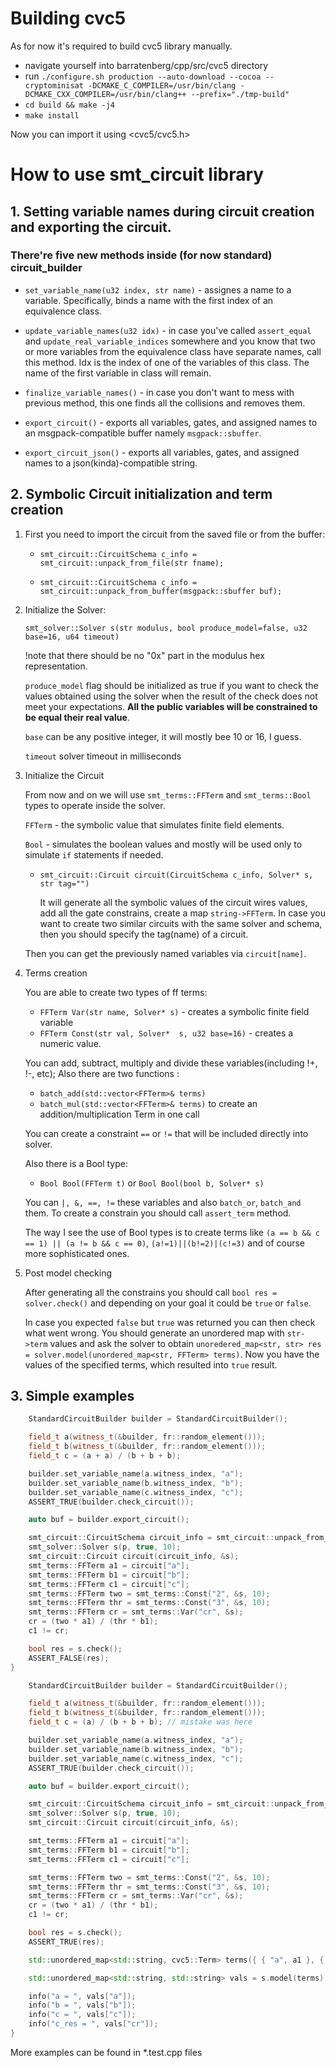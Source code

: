 # Building cvc5

As for now it's required to build cvc5 library manually.

- navigate yourself into barratenberg/cpp/src/cvc5 directory
- run `./configure.sh production --auto-download --cocoa --cryptominisat -DCMAKE_C_COMPILER=/usr/bin/clang -DCMAKE_CXX_COMPILER=/usr/bin/clang++ --prefix="./tmp-build"`
- `cd build && make -j4`
- `make install`

Now you can import it using <cvc5/cvc5.h>

# How to use smt_circuit library

## 1. Setting variable names during circuit creation and exporting the circuit.

### There're five new methods inside (for now standard) circuit_builder

- ```set_variable_name(u32 index, str name)``` - assignes a name to a variable. Specifically, binds a name with the first index of an equivalence class.

- ```update_variable_names(u32 idx)``` - in case you've called ```assert_equal``` and ```update_real_variable_indices``` somewhere and you know that two or more variables from the equivalence class have separate names, call this method. Idx is the index of one of the variables of this class. The name of the first variable in class will remain.

- ```finalize_variable_names()``` - in case you don't want to mess with previous method, this one finds all the collisions and removes them.

- ```export_circuit()``` - exports all variables, gates, and assigned names to an msgpack-compatible buffer namely `msgpack::sbuffer`.

- ```export_circuit_json()``` - exports all variables, gates, and assigned names to a json(kinda)-compatible string.

## 2. Symbolic Circuit initialization and term creation

1. First you need to import the circuit from the saved file or from the buffer:

	- `smt_circuit::CircuitSchema c_info = smt_circuit::unpack_from_file(str fname);`

  	- `smt_circuit::CircuitSchema c_info = smt_circuit::unpack_from_buffer(msgpack::sbuffer buf);`


2. Initialize the Solver:

	`smt_solver::Solver s(str modulus, bool produce_model=false, u32 base=16, u64 timeout)`
	
	!note that there should be no "0x" part in the modulus hex representation.
	
	`produce_model` flag should be initialized as true if you want to check the values obtained using the solver when the result of the check does not meet your expectations. **All the public variables will be constrained to be equal their real value**.
	
	`base` can be any positive integer, it will mostly bee 10 or 16, I guess.

    `timeout` solver timeout in milliseconds
	
3. Initialize the Circuit 

	From now and on we will use `smt_terms::FFTerm` and `smt_terms::Bool` types to operate inside the solver. 
    
    `FFTerm` - the symbolic value that simulates finite field elements. 
    
    `Bool` - simulates the boolean values and mostly will be used only to simulate `if` statements if needed.
	
	- ```smt_circuit::Circuit circuit(CircuitSchema c_info, Solver* s, str tag="")```
	
	    It will generate all the symbolic values of the circuit wires values, add all the gate constrains, create a map `string->FFTerm`.
        In case you want to create two similar circuits with the same solver and schema, then you should specify the tag(name) of a circuit. 

	Then you can get the previously named variables via `circuit[name]`.
4. Terms creation

	You are able to create two types of ff terms:
	- `FFTerm Var(str name, Solver* s)`  - creates a symbolic finite field variable
	- `FFTerm Const(str val, Solver*  s, u32 base=16)` - creates a numeric value.

	You can add, subtract, multiply and divide these variables(including !+, !-, etc);
	Also there are two functions :
	- `batch_add(std::vector<FFTerm>& terms)`
	- `batch_mul(std::vector<FFTerm>& terms)` 
	to create an addition/multiplication Term in one call
	
	You can create a constraint `==` or `!=` that will be included directly into solver.	
	
	Also there is a Bool type:
	- `Bool Bool(FFTerm t)` or `Bool Bool(bool b, Solver* s)`

	You can `|, &, ==, !=` these variables and also `batch_or`, `batch_and` them.
	To create a constrain you should call `assert_term` method.
	
	The way I see the use of Bool types is to create terms like `(a == b && c == 1) || (a != b && c == 0)`, `(a!=1)||(b!=2)|(c!=3)` and of course more sophisticated ones.
5. Post model checking

	After generating all the constrains you should call `bool res = solver.check()` and depending on your goal it could be `true` or `false`.
	
	In case you expected `false` but `true` was returned you can then check what went wrong.
	You should generate an unordered map with `str->term` values and ask the solver to obtain `unoredered_map<str, str> res = solver.model(unordered_map<str, FFTerm> terms)`. 
	Now you have the values of the specified terms, which resulted into `true` result. 


## 3. Simple examples

```cpp
    StandardCircuitBuilder builder = StandardCircuitBuilder();

    field_t a(witness_t(&builder, fr::random_element()));
    field_t b(witness_t(&builder, fr::random_element()));
    field_t c = (a + a) / (b + b + b);

    builder.set_variable_name(a.witness_index, "a");
    builder.set_variable_name(b.witness_index, "b");
    builder.set_variable_name(c.witness_index, "c");
    ASSERT_TRUE(builder.check_circuit());

    auto buf = builder.export_circuit();

    smt_circuit::CircuitSchema circuit_info = smt_circuit::unpack_from_buffer(buf);
    smt_solver::Solver s(p, true, 10);
    smt_circuit::Circuit circuit(circuit_info, &s);
    smt_terms::FFTerm a1 = circuit["a"];
    smt_terms::FFTerm b1 = circuit["b"];
    smt_terms::FFTerm c1 = circuit["c"];
    smt_terms::FFTerm two = smt_terms::Const("2", &s, 10);
    smt_terms::FFTerm thr = smt_terms::Const("3", &s, 10);
    smt_terms::FFTerm cr = smt_terms::Var("cr", &s);
    cr = (two * a1) / (thr * b1);
    c1 != cr;

    bool res = s.check();
    ASSERT_FALSE(res);
}
```

```cpp
    StandardCircuitBuilder builder = StandardCircuitBuilder();

    field_t a(witness_t(&builder, fr::random_element()));
    field_t b(witness_t(&builder, fr::random_element()));
    field_t c = (a) / (b + b + b); // mistake was here

    builder.set_variable_name(a.witness_index, "a");
    builder.set_variable_name(b.witness_index, "b");
    builder.set_variable_name(c.witness_index, "c");
    ASSERT_TRUE(builder.check_circuit());

    auto buf = builder.export_circuit();

    smt_circuit::CircuitSchema circuit_info = smt_circuit::unpack_from_buffer(buf);
    smt_solver::Solver s(p, true, 10);
    smt_circuit::Circuit circuit(circuit_info, &s);

    smt_terms::FFTerm a1 = circuit["a"];
    smt_terms::FFTerm b1 = circuit["b"];
    smt_terms::FFTerm c1 = circuit["c"];

    smt_terms::FFTerm two = smt_terms::Const("2", &s, 10);
    smt_terms::FFTerm thr = smt_terms::Const("3", &s, 10);
    smt_terms::FFTerm cr = smt_terms::Var("cr", &s);
    cr = (two * a1) / (thr * b1);
    c1 != cr;

    bool res = s.check();
    ASSERT_TRUE(res);

    std::unordered_map<std::string, cvc5::Term> terms({ { "a", a1 }, { "b", b1 }, { "c", c1 }, { "cr", cr } });

    std::unordered_map<std::string, std::string> vals = s.model(terms);

    info("a = ", vals["a"]);
    info("b = ", vals["b"]);
    info("c = ", vals["c"]);
    info("c_res = ", vals["cr"]);
}
```

More examples can be found in *.test.cpp files